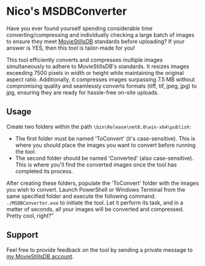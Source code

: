 # Nico's MSDBConverter

Have you ever found yourself spending considerable time converting/compressing and individually checking a large batch of images to ensure they meet [MovieStillsDB](https://www.moviestillsdb.com/) standards before uploading? If your answer is YES, then this tool is tailor-made for you!

This tool efficiently converts and compresses multiple images simultaneously to adhere to MovieStillsDB's standards. It resizes images exceeding 7500 pixels in width or height while maintaining the original aspect ratio. Additionally, it compresses images surpassing 7.5 MB without compromising quality and seamlessly converts formats (tiff, tif, jpeg, jpg) to jpg, ensuring they are ready for hassle-free on-site uploads.

## Usage

Create two folders within the path `\bin\Release\net8.0\win-x64\publish`:

-   The first folder must be named 'ToConvert' (it's case-sensitive). This is where you should place the images you want to convert before running the tool.
-   The second folder should be named 'Converted' (also case-sensitive). This is where you'll find the converted images once the tool has completed its process.

After creating these folders, populate the 'ToConvert' folder with the images you wish to convert. Launch PowerShell or Windows Terminal from the same specified folder and execute the following command: `./MSDBConverter.exe` to initiate the tool. Let it perform its task, and in a matter of seconds, all your images will be converted and compressed. Pretty cool, right?"

## Support
Feel free to provide feedback on the tool by sending a private message to [my MovieStillsDB account](https://www.moviestillsdb.com/users/Nico).
